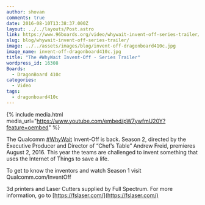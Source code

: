 ```yaml
---
author: shovan
comments: true
date: 2016-08-10T13:38:37.000Z
layout: ../../layouts/Post.astro
link: https://www.96boards.org/video/whywait-invent-off-series-trailer/
slug: blog/whywait-invent-off-series-trailer/
image: ../../assets/images/blog/invent-off-dragonboard410c.jpg
image_name: invent-off-dragonboard410c.jpg
title: "The #WhyWait Invent-Off - Series Trailer"
wordpress_id: 16308
Boards:
  - DragonBoard 410c
categories:
  - Video
tags:
  - dragonboard410c
---
```


{% include media.html media_url="https://www.youtube.com/embed/pW7ywfmU20Y?feature=oembed" %}

The Qualcomm [#WhyWait](https://www.youtube.com/results?q=%23WhyWait) Invent-Off is back. Season 2, directed by the Executive Producer and Director of “Chef’s Table” Andrew Freid, premieres August 2, 2016. This year the teams are challenged to invent something that uses the Internet of Things to save a life.

To get to know the inventors and watch Season 1 visit Qualcomm.com/InventOff

3d printers and Laser Cutters supplied by Full Spectrum. For more information, go to [https://fslaser.com/](https://fslaser.com/)
